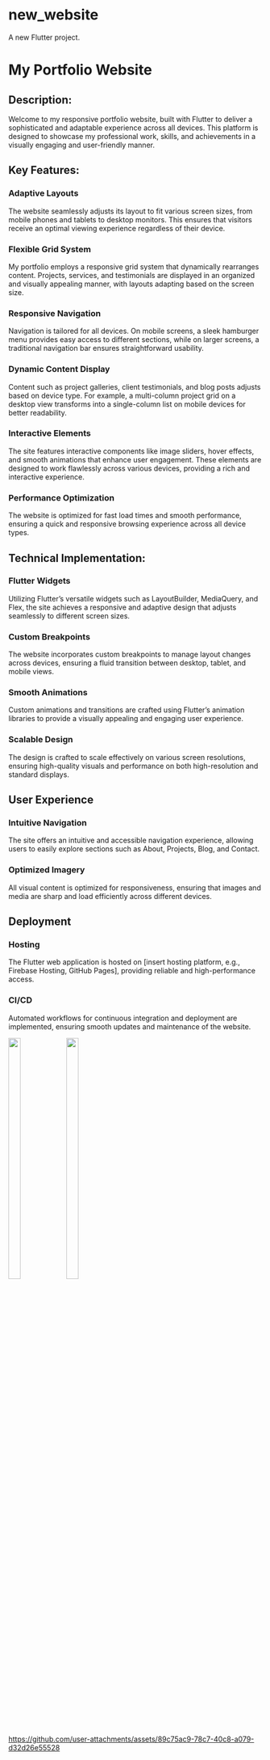 # new_website

A new Flutter project.
# My Portfolio Website

## Description:

Welcome to my responsive portfolio website, built with Flutter to deliver a sophisticated and adaptable experience across all devices. This platform is designed to showcase my professional work, skills, and achievements in a visually engaging and user-friendly manner.

## Key Features:

### Adaptive Layouts
The website seamlessly adjusts its layout to fit various screen sizes, from mobile phones and tablets to desktop monitors. This ensures that visitors receive an optimal viewing experience regardless of their device.

### Flexible Grid System
 My portfolio employs a responsive grid system that dynamically rearranges content. Projects, services, and testimonials are displayed in an organized and visually appealing manner, with layouts adapting based on the screen size.


### Responsive Navigation
 Navigation is tailored for all devices. On mobile screens, a sleek hamburger menu provides easy access to different sections, while on larger screens, a traditional navigation bar ensures straightforward usability.

### Dynamic Content Display
Content such as project galleries, client testimonials, and blog posts adjusts based on device type. For example, a multi-column project grid on a desktop view transforms into a single-column list on mobile devices for better readability.

### Interactive Elements
The site features interactive components like image sliders, hover effects, and smooth animations that enhance user engagement. These elements are designed to work flawlessly across various devices, providing a rich and interactive experience.

### Performance Optimization
The website is optimized for fast load times and smooth performance, ensuring a quick and responsive browsing experience across all device types.

## Technical Implementation:

### Flutter Widgets
Utilizing Flutter’s versatile widgets such as LayoutBuilder, MediaQuery, and Flex, the site achieves a responsive and adaptive design that adjusts seamlessly to different screen sizes.

### Custom Breakpoints
The website incorporates custom breakpoints to manage layout changes across devices, ensuring a fluid transition between desktop, tablet, and mobile views.

### Smooth Animations
Custom animations and transitions are crafted using Flutter’s animation libraries to provide a visually appealing and engaging user experience.

### Scalable Design
The design is crafted to scale effectively on various screen resolutions, ensuring high-quality visuals and performance on both high-resolution and standard displays.

## User Experience

### Intuitive Navigation
The site offers an intuitive and accessible navigation experience, allowing users to easily explore sections such as About, Projects, Blog, and Contact.

### Optimized Imagery
All visual content is optimized for responsiveness, ensuring that images and media are sharp and load efficiently across different devices.

## Deployment

### Hosting
The Flutter web application is hosted on [insert hosting platform, e.g., Firebase Hosting, GitHub Pages], providing reliable and high-performance access.

### CI/CD
Automated workflows for continuous integration and deployment are implemented, ensuring smooth updates and maintenance of the website.


<p>
 

  <img src="https://github.com/user-attachments/assets/333a8faa-346b-4f08-8088-1054fddd55a2" width="22%" Height="35%">

  <img src="https://github.com/user-attachments/assets/9787775b-b29e-473e-8dfe-948f8fce2f89" width="22%" Height="35%">




https://github.com/user-attachments/assets/89c75ac9-78c7-40c8-a079-d32d26e55528

